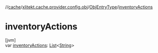 //[cache](../../../index.md)/[xlitekt.cache.provider.config.obj](../index.md)/[ObjEntryType](index.md)/[inventoryActions](inventory-actions.md)

# inventoryActions

[jvm]\
var [inventoryActions](inventory-actions.md): [List](https://kotlinlang.org/api/latest/jvm/stdlib/kotlin.collections/-list/index.html)&lt;[String](https://kotlinlang.org/api/latest/jvm/stdlib/kotlin/-string/index.html)&gt;
